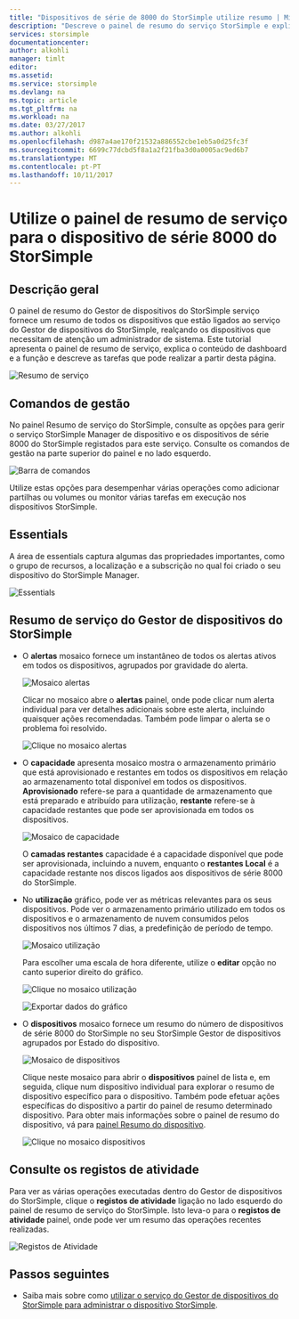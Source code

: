 ```yaml
---
title: "Dispositivos de série de 8000 do StorSimple utilize resumo | Microsoft Docs"
description: "Descreve o painel de resumo do serviço StorSimple e explica como utilizá-lo para monitorizar o estado de funcionamento da solução StorSimple."
services: storsimple
documentationcenter: 
author: alkohli
manager: timlt
editor: 
ms.assetid: 
ms.service: storsimple
ms.devlang: na
ms.topic: article
ms.tgt_pltfrm: na
ms.workload: na
ms.date: 03/27/2017
ms.author: alkohli
ms.openlocfilehash: d987a4ae170f21532a886552cbe1eb5a0d25fc3f
ms.sourcegitcommit: 6699c77dcbd5f8a1a2f21fba3d0a0005ac9ed6b7
ms.translationtype: MT
ms.contentlocale: pt-PT
ms.lasthandoff: 10/11/2017
---
```

# <a name="use-the-service-summary-blade-for-storsimple-8000-series-device"></a>Utilize o painel de resumo de serviço para o dispositivo de série 8000 do StorSimple

## <a name="overview"></a>Descrição geral

O painel de resumo do Gestor de dispositivos do StorSimple serviço fornece um resumo de todos os dispositivos que estão ligados ao serviço do Gestor de dispositivos do StorSimple, realçando os dispositivos que necessitam de atenção um administrador de sistema. Este tutorial apresenta o painel de resumo de serviço, explica o conteúdo de dashboard e a função e descreve as tarefas que pode realizar a partir desta página.

![Resumo de serviço](./media/storsimple-8000-service-dashboard/service-summary1.png)


## <a name="management-commands"></a>Comandos de gestão

No painel Resumo de serviço do StorSimple, consulte as opções para gerir o serviço StorSimple Manager de dispositivo e os dispositivos de série 8000 do StorSimple registados para este serviço. Consulte os comandos de gestão na parte superior do painel e no lado esquerdo.

![Barra de comandos](./media/storsimple-8000-service-dashboard/service-summary2.png)

Utilize estas opções para desempenhar várias operações como adicionar partilhas ou volumes ou monitor várias tarefas em execução nos dispositivos StorSimple.


## <a name="essentials"></a>Essentials

A área de essentials captura algumas das propriedades importantes, como o grupo de recursos, a localização e a subscrição no qual foi criado o seu dispositivo do StorSimple Manager.

![Essentials](./media/storsimple-8000-service-dashboard/service-summary3.png)

## <a name="storsimple-device-manager-service-summary"></a>Resumo de serviço do Gestor de dispositivos do StorSimple

* O **alertas** mosaico fornece um instantâneo de todos os alertas ativos em todos os dispositivos, agrupados por gravidade do alerta.

    ![Mosaico alertas](./media/storsimple-8000-service-dashboard/service-summary4.png)

    Clicar no mosaico abre o **alertas** painel, onde pode clicar num alerta individual para ver detalhes adicionais sobre este alerta, incluindo quaisquer ações recomendadas. Também pode limpar o alerta se o problema foi resolvido.

    ![Clique no mosaico alertas](./media/storsimple-8000-service-dashboard/service-summary8.png)

* O **capacidade** apresenta mosaico mostra o armazenamento primário que está aprovisionado e restantes em todos os dispositivos em relação ao armazenamento total disponível em todos os dispositivos. **Aprovisionado** refere-se para a quantidade de armazenamento que está preparado e atribuído para utilização, **restante** refere-se à capacidade restantes que pode ser aprovisionada em todos os dispositivos.

    ![Mosaico de capacidade](./media/storsimple-8000-service-dashboard/service-summary6.png)

    O **camadas restantes** capacidade é a capacidade disponível que pode ser aprovisionada, incluindo a nuvem, enquanto o **restantes Local** é a capacidade restante nos discos ligados aos dispositivos de série 8000 do StorSimple.


* No **utilização** gráfico, pode ver as métricas relevantes para os seus dispositivos. Pode ver o armazenamento primário utilizado em todos os dispositivos e o armazenamento de nuvem consumidos pelos dispositivos nos últimos 7 dias, a predefinição de período de tempo. 

    ![Mosaico utilização](./media/storsimple-8000-service-dashboard/service-summary7.png) 

    Para escolher uma escala de hora diferente, utilize o **editar** opção no canto superior direito do gráfico.

     ![Clique no mosaico utilização](./media/storsimple-8000-service-dashboard/service-summary10.png)

     ![Exportar dados do gráfico](./media/storsimple-8000-service-dashboard/service-summary11.png)

* O **dispositivos** mosaico fornece um resumo do número de dispositivos de série 8000 do StorSimple no seu StorSimple Gestor de dispositivos agrupados por Estado do dispositivo. 

    ![Mosaico de dispositivos](./media/storsimple-8000-service-dashboard/service-summary5.png)

    Clique neste mosaico para abrir o **dispositivos** painel de lista e, em seguida, clique num dispositivo individual para explorar o resumo de dispositivo específico para o dispositivo. Também pode efetuar ações específicas do dispositivo a partir do painel de resumo determinado dispositivo. Para obter mais informações sobre o painel de resumo do dispositivo, vá para [painel Resumo do dispositivo](storsimple-8000-device-dashboard.md).

    ![Clique no mosaico dispositivos](./media/storsimple-8000-service-dashboard/service-summary9.png)

## <a name="view-the-activity-logs"></a>Consulte os registos de atividade

Para ver as várias operações executadas dentro do Gestor de dispositivos do StorSimple, clique o **registos de atividade** ligação no lado esquerdo do painel de resumo de serviço do StorSimple. Isto leva-o para o **registos de atividade** painel, onde pode ver um resumo das operações recentes realizadas.

![Registos de Atividade](./media/storsimple-8000-service-dashboard/activity-logs1.png)
## <a name="next-steps"></a>Passos seguintes

* Saiba mais sobre como [utilizar o serviço do Gestor de dispositivos do StorSimple para administrar o dispositivo StorSimple](storsimple-8000-manager-service-administration.md).

